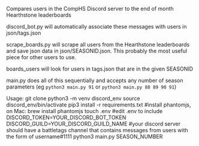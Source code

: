 Compares users in the CompHS Discord server to the end of month Hearthstone leaderboards

discord_bot.py will automatically associate these messages with users in json/tags.json

scrape_boards.py will scrape all users from the Hearthstone leaderboards and save json data in json/SEASONID.json. This probably the most useful piece for other users to use. 

boards_users will look for users in tags.json that are in the given SEASONID

main.py does all of this sequentially and accepts any number of season parameters (eg `python3 main.py 91` or `python3 main.py 88 89 90 91`)

Usage:
git clone
python3 -m venv discord_env
source discord_env/bin/activate
pip3 install -r requirements.txt
#install phantomjs, on Mac: 
brew install phantomjs
touch .env
#edit .env to include DISCORD_TOKEN=YOUR_DISCORD_BOT_TOKEN DISCORD_GUILD=YOUR_DISCORD_GUILD_NAME
#your discord server should have a battletags channel that contains messages from users with the form of username#1111
python3 main.py SEASON_NUMBER
